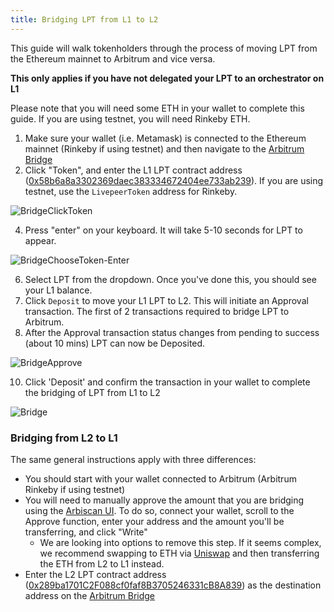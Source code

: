 ```yaml
---
title: Bridging LPT from L1 to L2
---
```


This guide will walk tokenholders through the process of moving LPT from the Ethereum mainnet to Arbitrum and vice versa.

**This only applies if you have not delegated your LPT to an orchestrator on L1**

Please note that you will need some ETH in your wallet to complete this guide. If you are using testnet, you will need Rinkeby ETH.

1. Make sure your wallet (i.e. Metamask) is connected to the Ethereum mainnet (Rinkeby if using testnet) and then navigate to the [Arbitrum Bridge](https://bridge.arbitrum.io/)
2. Click "Token", and enter the L1 LPT contract address ([0x58b6a8a3302369daec383334672404ee733ab239](/protocol/reference/deployed)). If you are using testnet, use the `LivepeerToken` address for Rinkeby.
 
 ![BridgeClickToken](https://user-images.githubusercontent.com/89408276/155851894-eb959beb-3269-40b1-8d50-8768bf15f9f2.jpg)

 
4. Press "enter" on your keyboard. It will take 5-10 seconds for LPT to appear.

 ![BridgeChooseToken-Enter](https://user-images.githubusercontent.com/89408276/155851630-8e60a17a-b6bd-4a65-972c-53d34c600026.jpg)
 
6. Select LPT from the dropdown. Once you've done this, you should see your L1 balance.
7. Click `Deposit` to move your L1 LPT to L2.  This will initiate an Approval transaction.  The first of 2 transactions required to bridge LPT to Arbitrum.
8. After the Approval transaction status changes from pending to success (about 10 mins) LPT can now be Deposited.

 ![BridgeApprove](https://user-images.githubusercontent.com/89408276/155850572-2337514c-f6ad-419a-a9bf-94e7d3e1d891.jpg)
 
10. Click 'Deposit' and confirm the transaction in your wallet to complete the bridging of LPT from L1 to L2

 ![Bridge](https://user-images.githubusercontent.com/89408276/155375033-6fd66e8a-53ab-43e9-9fe6-3a0cec847a55.jpg)


### Bridging from L2 to L1
The same general instructions apply with three differences:
- You should start with your wallet connected to Arbitrum (Arbitrum Rinkeby if using testnet)
- You will need to manually approve the amount that you are bridging using the [Arbiscan UI](https://arbiscan.io/address/0x289ba1701C2F088cf0faf8B3705246331cB8A839#writeContract). To do so, connect your wallet, scroll to the Approve function, enter your address and the amount you'll be transferring, and click "Write"
    - We are looking into options to remove this step. If it seems complex, we recommend swapping to ETH via [Uniswap](https://app.uniswap.org/#/swap?chain=arbitrum) and then transferring the ETH from L2 to L1 instead.
- Enter the L2 LPT contract address ([0x289ba1701C2F088cf0faf8B3705246331cB8A839](/protocol/reference/deployed)) as the destination address on the [Arbitrum Bridge](https://bridge.arbitrum.io/)

